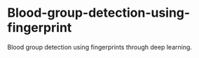 # Blood-group-detection-using-fingerprint
Blood group detection using fingerprints through deep learning.
